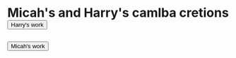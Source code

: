 <html>

<head>
  <link rel="stylesheet" href="style.css">
  <h1>Micah's and Harry's camlba cretions 
  
</head>

<body>
<a href="./page2.html"><button>Harry's work</button></a>


<a href="./page3.html"><button>Micah's work</button></a>


</body>








</html>




